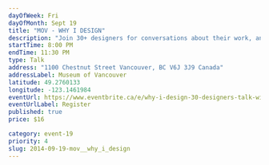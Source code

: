 ```yaml
---
dayOfWeek: Fri
dayOfMonth: Sept 19
title: "MOV - WHY I DESIGN"
description: "Join 30+ designers for conversations about their work, and why they choose to do what they do in Vancouver. Why I Design aims the spotlight on the process of invention. Ask designers how they do what they do, and why Vancouver inspires them to keep doing it."
startTime: 8:00 PM
endTime: 11:30 PM
type: Talk
address: "1100 Chestnut Street Vancouver, BC V6J 3J9 Canada"
addressLabel: Museum of Vancouver
latitude: 49.2760133
longitude: -123.1461984
eventUrl: https://www.eventbrite.ca/e/why-i-design-30-designers-talk-with-you-about-what-they-do-and-why-theyre-doing-it-in-vancouver-tickets-12874043611
eventUrlLabel: Register
published: true
price: $16

category: event-19
priority: 4
slug: 2014-09-19-mov__why_i_design
---
```

